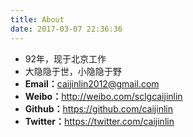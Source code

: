 ```yaml
---
title: About
date: 2017-03-07 22:36:36
---
```


- 92年，现于北京工作
- 大隐隐于世，小隐隐于野
- <strong>Email：</strong><a href="mailto:caijinlin2012@gmail.com">caijinlin2012@gmail.com</a>
- <strong>Weibo：</strong><a href="http://weibo.com/sclgcaijinlin">http://weibo.com/sclgcaijinlin</a>
- <strong>Github：</strong><a href="https://github.com/caijinlin">https://github.com/caijinlin</a>
- <strong>Twitter：</strong><a href="https://twitter.com/caijinlin">https://twitter.com/caijinlin</a>
    
